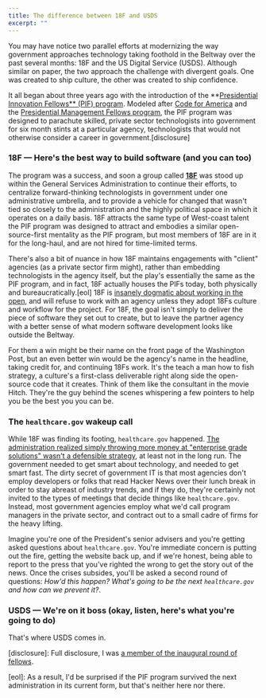 ```yaml
---
title: The difference between 18F and USDS
excerpt: ""
---
```


You may have notice two parallel efforts at modernizing the way government approaches technology taking foothold in the Beltway over the past several months: 18F and the US Digital Service (USDS). Although similar on paper, the two approach the challenge with divergent goals. One was created to ship culture, the other was created to ship confidence.

It all began about three years ago with the introduction of the **[Presidential Innovation Fellows** (PIF) program](presidentialinnovation.org). Modeled after [Code for America](http://codeforamerica.org) and the [Presidential Management Fellows program](http://pmf.gov), the PIF program was designed to parachute skilled, private sector technologists into government for six month stints at a particular agency, technologists that would not otherwise consider a career in government.[disclosure]

### 18F — Here's the best way to build software (and you can too)

The program was a success, and soon a group called **[18F](https://18f.gsa.gov)** was stood up within the General Services Administration to continue their efforts, to centralize forward-thinking technologists in government under one administrative umbrella, and to provide a vehicle for changed that wasn't tied so closely to the administration and the highly political space in which it operates on a daily basis. 18F attracts the same type of West-coast talent the PIF program was designed to attract and embodies a similar open-source-first mentality as the PIF program, but most members of 18F are in it for the long-haul, and are not hired for time-limited terms.

There's also a bit of nuance in how 18F maintains engagements with "client" agencies (as a private sector firm might), rather than embedding technologists in the agency itself, but the play's essentially the same as the PIF program, and in fact, 18F actually houses the PIFs today, both physically and bureaucratically.[eol] 18F is [insanely dogmatic about working in the open](https://github.com/18F/open-source-policy), and will refuse to work with an agency unless they adopt 18Fs culture and workflow for the project. For 18F, the goal isn't simply to deliver the piece of software they set out to create, but to leave the partner agency with a better sense of what modern software development looks like outside the Beltway.

For them a win might be their name on the front page of the Washington Post, but an even better win would be the agency's name in the headline, taking credit for, and continuing 18Fs work. It's the teach a man how to fish strategy, a culture's a first-class deliverable right along side the open-source code that it creates. Think of them like the consultant in the movie Hitch. They're the guy behind the scenes whispering a few pointers to help you be the best you you can be.

### The `healthcare.gov` wakeup call

 While 18F was finding its footing, `healthcare.gov` happened. [The administration realized simply throwing more money at "enterprise grade solutions" wasn't a defensible strategy](http://ben.balter.com/2014/12/18/geeks-and-suits/#the-age-of-the-geek), at least not in the long run. The government needed to get smart about technology, and needed to get smart fast. The dirty secret of government IT is that most agencies don't employ developers or folks that read Hacker News over their lunch break in order to stay abreast of industry trends, and if they do, they're certainly not invited to the types of meetings that decide things like `healthcare.gov`. Instead, most government agencies employ what we'd call program managers in the private sector, and contract out to a small cadre of firms for the heavy lifting.

  Imagine you're one of the President's senior advisers and you're getting asked questions about `healthcare.gov`. You're immediate concern is putting out the fire, getting the website back up, and if we're honest, being able to report to the press that you've righted the wrong to get the story out of the news. Once the crises subsides, you'll be asked a second round of questions: *How'd this happen? What's going to be the next `healthcare.gov` and how can we prevent it?*.

### USDS — We're on it boss (okay, listen, here's what you're going to do)

That's where USDS comes in.

 [disclosure]: Full disclosure, I was [a member of the inaugural round of fellows](http://ben.balter.com/2013/09/30/ten-things-you-learn-as-a-presidential-innovation-fellow/).

 [eol]: As a result, I'd be surprised if the PIF program survived the next administration in its current form, but that's neither here nor there.
